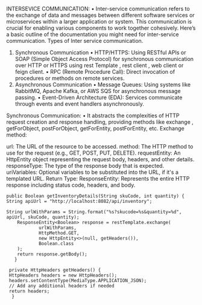 INTERSEVICE COMMUNICATION:
•	Inter-service communication refers to the exchange of data and messages between different software services or microservices within a larger application or system. This communication is crucial for enabling various components to work together cohesively. Here’s a basic outline of the documentation you might need for inter-service communication.
Types of Inter service communication.
1.	Synchronous Communication
      •	HTTP/HTTPS: Using RESTful APIs or SOAP (Simple Object Access Protocol) for synchronous communication over HTTP or HTTPS using rest Template , rest client , web client or feign client.
      •	RPC (Remote Procedure Call): Direct invocation of procedures or methods on remote services.
2.	Asynchronous Communication
      •	Message Queues: Using systems like RabbitMQ, Apache Kafka, or AWS SQS for asynchronous message passing.
      •	Event-Driven Architecture (EDA): Services communicate through events and event handlers asynchronously.

Synchronous Communication:
•	It abstracts the complexities of HTTP request creation and response handling, providing methods like exchange , getForObject, postForObject, getForEntity, postForEntity, etc.
Exchange method:

url: The URL of the resource to be accessed.
method: The HTTP method to use for the request (e.g., GET, POST, PUT, DELETE).
requestEntity: An HttpEntity object representing the request body, headers, and other details.
responseType: The type of the response body that is expected.
uriVariables: Optional variables to be substituted into the URL, if it's a templated URL.
Return Type:
ResponseEntity<T>: Represents the entire HTTP response including status code, headers, and body.


    public Boolean getInventoryDetails(String skuCode, int quantity) {
    String apiUrl = "http://localhost:8082/api/inventory";

    String urlWithParams = String.format("%s?skucode=%s&quantity=%d", apiUrl, skuCode, quantity);
        ResponseEntity<Boolean> response = restTemplate.exchange(
                urlWithParams,
                HttpMethod.GET,
                new HttpEntity<>(null, getHeaders()),
                Boolean.class
        );
        return response.getBody();
       }

     private HttpHeaders getHeaders() {
     HttpHeaders headers = new HttpHeaders();
     headers.setContentType(MediaType.APPLICATION_JSON);
     // Add any additional headers if needed
     return headers;
      }

